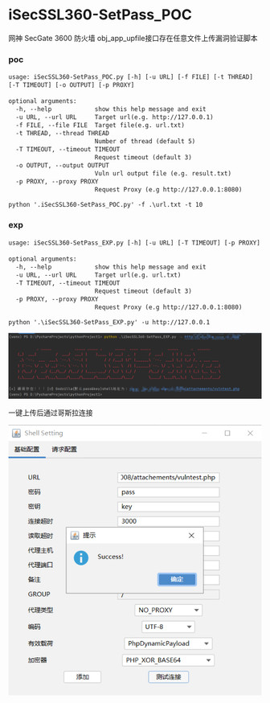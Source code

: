 # iSecSSL360-SetPass_POC
网神 SecGate 3600 防火墙 obj_app_upfile接口存在任意文件上传漏洞验证脚本

### poc

```
usage: iSecSSL360-SetPass_POC.py [-h] [-u URL] [-f FILE] [-t THREAD] [-T TIMEOUT] [-o OUTPUT] [-p PROXY]

optional arguments:
  -h, --help            show this help message and exit
  -u URL, --url URL     Target url(e.g. http://127.0.0.1)
  -f FILE, --file FILE  Target file(e.g. url.txt)
  -t THREAD, --thread THREAD
                        Number of thread (default 5)
  -T TIMEOUT, --timeout TIMEOUT
                        Request timeout (default 3)
  -o OUTPUT, --output OUTPUT
                        Vuln url output file (e.g. result.txt)
  -p PROXY, --proxy PROXY
                        Request Proxy (e.g http://127.0.0.1:8080)
```

```
python '.iSecSSL360-SetPass_POC.py' -f .\url.txt -t 10
```

### exp

```
usage: iSecSSL360-SetPass_EXP.py [-h] [-u URL] [-T TIMEOUT] [-p PROXY]

optional arguments:
  -h, --help            show this help message and exit
  -u URL, --url URL     Target url(e.g. url.txt)
  -T TIMEOUT, --timeout TIMEOUT
                        Request timeout (default 3)
  -p PROXY, --proxy PROXY
                        Request Proxy (e.g http://127.0.0.1:8080)
```

```
python '.\iSecSSL360-SetPass_EXP.py' -u http://127.0.0.1
```

![image-20230817165255730](img/image-20230817165255730.png)

一键上传后通过哥斯拉连接

![image-20230817164926640](img/image-20230817164926640.png)
